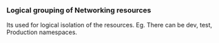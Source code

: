 ### Logical grouping of Networking resources

Its used for logical isolation of the resources.
Eg. There can be dev, test, Production namespaces.
